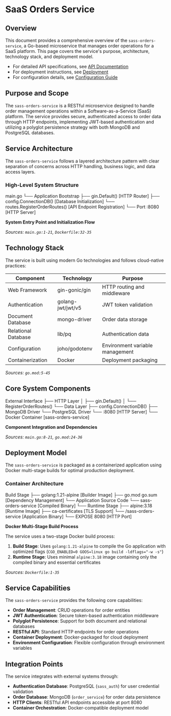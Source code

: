 # SaaS Orders Service

## Overview

This document provides a comprehensive overview of the `sass-orders-service`, a Go-based microservice that manages order operations for a SaaS platform. This page covers the service's purpose, architecture, technology stack, and deployment model.

- For detailed API specifications, see [API Documentation](#)
- For deployment instructions, see [Deployment](#deployment)
- For configuration details, see [Configuration Guide](#configuration)

## Purpose and Scope

The `sass-orders-service` is a RESTful microservice designed to handle order management operations within a Software-as-a-Service (SaaS) platform. The service provides secure, authenticated access to order data through HTTP endpoints, implementing JWT-based authentication and utilizing a polyglot persistence strategy with both MongoDB and PostgreSQL databases.

## Service Architecture

The `sass-orders-service` follows a layered architecture pattern with clear separation of concerns across HTTP handling, business logic, and data access layers.

### High-Level System Structure
main.go
└── Application Bootstrap
├── gin.Default() [HTTP Router]
├── config.ConnectionDB() [Database Initialization]
└── routes.RegisterOrderRoutes() [API Endpoint Registration]
└── Port :8080 [HTTP Server]



**System Entry Point and Initialization Flow**

_Sources: `main.go:1-21`, `Dockerfile:32-35`_

## Technology Stack

The service is built using modern Go technologies and follows cloud-native practices:

| Component            | Technology               | Purpose                          |
|----------------------|--------------------------|----------------------------------|
| Web Framework        | gin-gonic/gin            | HTTP routing and middleware      |
| Authentication       | golang-jwt/jwt/v5        | JWT token validation             |
| Document Database    | mongo-driver             | Order data storage               |
| Relational Database  | lib/pq                   | Authentication data              |
| Configuration        | joho/godotenv            | Environment variable management  |
| Containerization     | Docker                   | Deployment packaging             |

_Sources: `go.mod:5-45`_

## Core System Components
External Interface
├── HTTP Layer
│ ├── gin.Default()
│ └── RegisterOrderRoutes()
└── Data Layer
├── config.ConnectionDB()
├── MongoDB Driver
└── PostgreSQL Driver
└── :8080 [HTTP Server]
└── Docker Container [sass-orders-service]



**Component Integration and Dependencies**

_Sources: `main.go:8-21`, `go.mod:24-36`_

## Deployment Model

The `sass-orders-service` is packaged as a containerized application using Docker multi-stage builds for optimal production deployment.

### Container Architecture
Build Stage
├── golang:1.21-alpine [Builder Image]
├── go.mod go.sum [Dependency Management]
└── Application Source Code
└── sass-orders-service [Compiled Binary]
└── Runtime Stage
├── alpine:3.18 [Runtime Image]
├── ca-certificates [TLS Support]
└── /sass-orders-service [Application Binary]
└── EXPOSE 8080 [HTTP Port]



**Docker Multi-Stage Build Process**

The service uses a two-stage Docker build process:

1. **Build Stage**: Uses `golang:1.21-alpine` to compile the Go application with optimized flags (`CGO_ENABLED=0 GOOS=linux go build -ldflags="-w -s"`)
2. **Runtime Stage**: Uses minimal `alpine:3.18` image containing only the compiled binary and essential certificates

_Sources: `Dockerfile:1-35`_

## Service Capabilities

The `sass-orders-service` provides the following core capabilities:

- **Order Management**: CRUD operations for order entities
- **JWT Authentication**: Secure token-based authentication middleware
- **Polyglot Persistence**: Support for both document and relational databases
- **RESTful API**: Standard HTTP endpoints for order operations
- **Container Deployment**: Docker-packaged for cloud deployment
- **Environment Configuration**: Flexible configuration through environment variables

## Integration Points

The service integrates with external systems through:

- **Authentication Database**: PostgreSQL (`sass_auth`) for user credential validation
- **Order Database**: MongoDB (`order_service`) for order data persistence
- **HTTP Clients**: RESTful API endpoints accessible at port 8080
- **Container Orchestration**: Docker-compatible deployment model